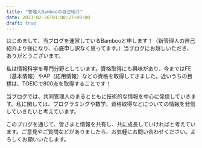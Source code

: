 ```yaml
---
title: "管理人Bambooの自己紹介"
date: 2023-02-26T01:00:27+09:00
draft: true
---
```


はじめまして、当ブログを運営しているBambooと申します！（新管理人の自己紹介より後になり、心底申し訳なく思ってます。）当ブログにお越しいただき、ありがとうございます。

私は情報科学を専門分野としています。資格取得にも興味があり、今まではFE（基本情報）やAP（応用情報）などの資格を取得してきました。近いうちの目標は、TOEICで800点を取得することです！

当ブログでは、共同管理人のまるとともに技術的な情報を中心に発信していきます。私に関しては、プログラミングや数学、資格取得などについての情報を発信していきたいと考えています。

このブログを通じて、皆さまと情報を共有し、共に成長していければと考えています。ご意見やご質問などがありましたら、お気軽にお問い合わせください。よろしくお願いいたします。